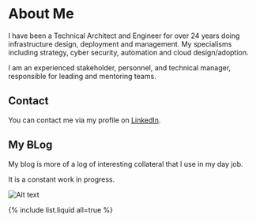 # About Me

I have been a Technical Architect and Engineer for over 24 years doing infrastructure design, deployment and management.  My specialisms including strategy, cyber security, automation and cloud design/adoption.

I am an experienced stakeholder, personnel, and technical manager, responsible for leading and mentoring teams.

## Contact

You can contact me via my profile on [LinkedIn](https://www.linkedin.com/in/dermotreynolds).

## My ~~B~~Log

My blog is more of a log of interesting collateral that I use in my day job.

It is a constant work in progress.

![Alt text](https://learn.microsoft.com/en-us/azure/cloud-adoption-framework/ready/enterprise-scale/media/ns-arch-cust-expanded.svg#lightbox)



{% include list.liquid all=true %}